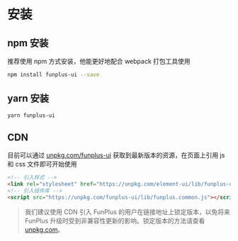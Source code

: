 # 安装

## npm 安装

推荐使用 npm 方式安装，他能更好地配合 webpack 打包工具使用

```bash
npm install funplus-ui --save
```

## yarn 安装

```bash
yarn funplus-ui
```

## CDN
目前可以通过 [unpkg.com/funplus-ui](https://unpkg.com/funplus-ui) 获取到最新版本的资源，在页面上引用 js 和 css 文件即可开始使用

```html
<!-- 引入样式 -->
<link rel="stylesheet" href="https://unpkg.com/element-ui/lib/funplus-ui.css">
<!-- 引入组件库 -->
<script src="https://unpkg.com/funplus-ui/lib/funplus.common.js"></script>
```

> 我们建议使用 CDN 引入 FunPlus 的用户在链接地址上锁定版本，以免将来 FunPlus 升级时受到非兼容性更新的影响。锁定版本的方法请查看 [unpkg.com](https://unpkg.com/)。